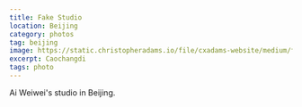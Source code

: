 ```yaml
---
title: Fake Studio
location: Beijing
category: photos
tag: beijing
image: https://static.christopheradams.io/file/cxadams-website/medium/flickr/2831/10684679515_8a560bbddf_k.jpg
excerpt: Caochangdi
tags: photo
---
```


Ai Weiwei's studio in Beijing.
